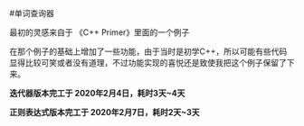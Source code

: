 #单词查询器

最初的灵感来自于 《C++ Primer》里面的一个例子

在那个例子的基础上增加了一些功能，由于当时是初学C++，所以可能有些代码显得比较可笑或者没有道理，不过功能实现的喜悦还是致使我把这个例子保留了下来。



**迭代器版本完工于 2020年2月4日，耗时3天~4天**

**正则表达式版本完工于 2020年2月7日，耗时2天~3天**